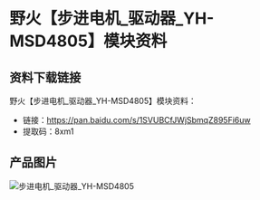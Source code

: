 [](index)

# 野火【步进电机_驱动器_YH-MSD4805】模块资料

## 资料下载链接
野火【步进电机_驱动器_YH-MSD4805】模块资料：
* 链接：https://pan.baidu.com/s/1SVUBCfJWjSbmqZ895Fi6uw 
* 提取码：8xm1 

## 产品图片
![步进电机_驱动器_YH-MSD4805](https://raw.githubusercontent.com/wiki/Embdefire/products/images/模块产品/电机/步进电机_驱动器_YH-MSD4805.jpg)